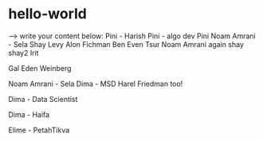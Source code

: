# hello-world

--> write your content below:
Pini - Harish
Pini - algo dev
Pini
Noam Amrani - Sela
Shay Levy
Alon Fichman
Ben Even Tsur
Noam Amrani again
shay
shay2
Irit

Gal
Eden Weinberg

Noam Amrani - Sela
Dima - MSD
Harel Friedman too!

Dima - Data Scientist


Dima - Haifa

Elime - PetahTikva